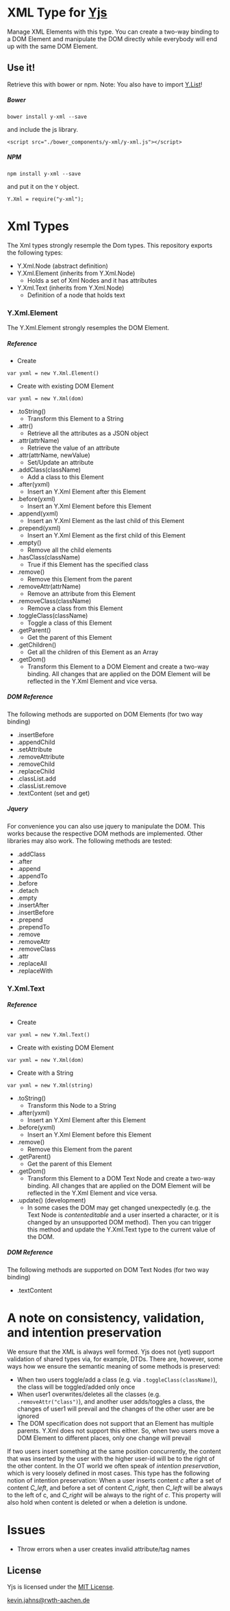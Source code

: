 
# XML Type for [Yjs](https://github.com/rwth-acis/yjs)

Manage XML Elements with this type. You can create a two-way binding to a DOM Element and manipulate the DOM directly while everybody will end up with the same DOM Element.

## Use it!
Retrieve this with bower or npm. Note: You also have to import [Y.List](https://github.com/rwth-acis/y-list)!

##### Bower
```
bower install y-xml --save
```

and include the js library.

```
<script src="./bower_components/y-xml/y-xml.js"></script>
```

##### NPM
```
npm install y-xml --save
```
and put it on the `Y` object.

```
Y.Xml = require("y-xml");
```

# Xml Types
The Xml types strongly resemple the Dom types.
This repository exports the following types:
* Y.Xml.Node (abstract definition)
* Y.Xml.Element (inherits from Y.Xml.Node)
  * Holds a set of Xml Nodes and it has attributes
* Y.Xml.Text (inherits from Y.Xml.Node)
  * Definition of a node that holds text


### Y.Xml.Element
The Y.Xml.Element strongly resemples the DOM Element.

##### Reference
* Create
```
var yxml = new Y.Xml.Element()
```
* Create with existing DOM Element
```
var yxml = new Y.Xml(dom)
```
* .toString()
  * Transform this Element to a String
* .attr()
  * Retrieve all the attributes as a JSON object
* .attr(attrName)
  * Retrieve the value of an attribute
* .attr(attrName, newValue)
  * Set/Update an attribute
* .addClass(className)
  * Add a class to this Element
* .after(yxml)
  * Insert an Y.Xml Element after this Element
* .before(yxml)
  * Insert an Y.Xml Element before this Element
* .append(yxml)
  * Insert an Y.Xml Element as the last child of this Element
* .prepend(yxml)
  * Insert an Y.Xml Element as the first child of this Element
* .empty()
  * Remove all the child elements
* .hasClass(className)
  * True if this Element has the specified class
* .remove()
  * Remove this Element from the parent
* .removeAttr(attrName)
  * Remove an attribute from this Element
* .removeClass(className)
  * Remove a class from this Element
* .toggleClass(className)
  * Toggle a class of this Element
* .getParent()
  * Get the parent of this Element
* .getChildren()
  * Get all the children of this Element as an Array
* .getDom()
  * Transform this Element to a DOM Element and create a two-way binding. All changes that are applied on the DOM Element will be reflected in the Y.Xml Element and vice versa.

##### DOM Reference
The following methods are supported on DOM Elements (for two way binding)

* .insertBefore
* .appendChild
* .setAttribute
* .removeAttribute
* .removeChild
* .replaceChild
* .classList.add
* .classList.remove
* .textContent (set and get)

##### Jquery
For convenience you can also use jquery to manipulate the DOM. This works because the respective DOM methods are implemented. Other libraries may also work. The following methods are tested:

* .addClass
* .after
* .append
* .appendTo
* .before
* .detach
* .empty
* .insertAfter
* .insertBefore
* .prepend
* .prependTo
* .remove
* .removeAttr
* .removeClass
* .attr
* .replaceAll
* .replaceWith

### Y.Xml.Text
##### Reference
* Create
```
var yxml = new Y.Xml.Text()
```
* Create with existing DOM Element
```
var yxml = new Y.Xml(dom)
```
* Create with a String
```
var yxml = new Y.Xml(string)
```
* .toString()
  * Transform this Node to a String
* .after(yxml)
  * Insert an Y.Xml Element after this Element
* .before(yxml)
  * Insert an Y.Xml Element before this Element
* .remove()
  * Remove this Element from the parent
* .getParent()
  * Get the parent of this Element
* .getDom()
  * Transform this Element to a DOM Text Node and create a two-way binding. All changes that are applied on the DOM Element will be reflected in the Y.Xml Element and vice versa.
* .update() (development)
  * In some cases the DOM may get changed unexpectedly (e.g. the Text Node is *contenteditable* and a user inserted a character, or it is changed by an unsupported DOM method). Then you can trigger this method and update the Y.Xml.Text type to the current value of the DOM.

##### DOM Reference
The following methods are supported on DOM Text Nodes (for two way binding)

* .textContent

# A note on consistency, validation, and intention preservation
We ensure that the XML is always well formed. Yjs does not (yet) support validation of shared types via, for example, DTDs. There are, however, some ways how we ensure the semantic meaning of some methods is preserved:
* When two users toggle/add a class (e.g. via `.toggleClass(className)`), the class will be toggled/added only once
* When user1 overwrites/deletes all the classes (e.g. `.removeAttr("class")`), and another user adds/toggles a class, the changes of user1 will prevail and the changes of the other user are be ignored
* The DOM specification does not support that an Element has multiple parents. Y.Xml does not support this either. So, when two users move a DOM Element to different places, only one change will prevail

If two users insert something at the same position concurrently, the content that was inserted by the user with the higher user-id will be to the right of the other content. In the OT world we often speak of *intention preservation*, which is very loosely defined in most cases. This type has the following notion of intention preservation: When a user inserts content *c* after a set of content *C_left*, and before a set of content *C_right*, then *C_left* will be always to the left of c, and *C_right* will be always to the right of *c*. This property will also hold when content is deleted or when a deletion is undone.

# Issues
* Throw errors when a user creates invalid attribute/tag names

## License
Yjs is licensed under the [MIT License](./LICENSE.txt).

<kevin.jahns@rwth-aachen.de>